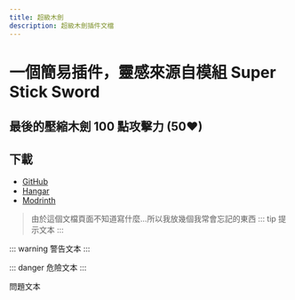 ```yaml
---
title: 超級木劍
description: 超級木劍插件文檔
---
```


# 一個簡易插件，靈感來源自模組 Super Stick Sword
## 最後的壓縮木劍 100 點攻擊力 (50♥)

## 下載
 - [GitHub](https://github.com/Little100/Super_Stick_Sword/releases)
 - [Hangar](https://hangar.papermc.io/Little100/Supe_Stick_Sword)
 - [Modrinth](https://modrinth.com/plugin/super-stick-sword)

> 由於這個文檔頁面不知道寫什麼...所以我放幾個我常會忘記的東西
::: tip
提示文本
:::

::: warning
警告文本
:::

::: danger
危險文本
:::
<QuestionBlock title="問號">

問題文本

</QuestionBlock>